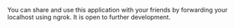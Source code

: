 You can share and use this application with your friends by forwarding your localhost using ngrok.
It is open to further development.
